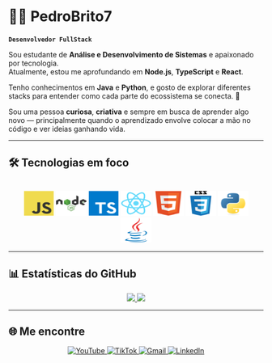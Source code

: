 # 👨‍💻 PedroBrito7
**`Desenvolvedor FullStack`**

Sou estudante de **Análise e Desenvolvimento de Sistemas** e apaixonado por tecnologia.  
Atualmente, estou me aprofundando em **Node.js**, **TypeScript** e **React**.  

Tenho conhecimentos em **Java** e **Python**, e gosto de explorar diferentes stacks para entender como cada parte do ecossistema se conecta. 🚀  

Sou uma pessoa **curiosa**, **criativa** e sempre em busca de aprender algo novo — principalmente quando o aprendizado envolve colocar a mão no código e ver ideias ganhando vida.  

---

## 🛠️ Tecnologias em foco

<div align="center">
  <br>
  <img src="https://raw.githubusercontent.com/devicons/devicon/master/icons/javascript/javascript-original.svg" height="50" width="60" alt="JavaScript" title="JavaScript">
  <img src="https://raw.githubusercontent.com/devicons/devicon/master/icons/nodejs/nodejs-original-wordmark.svg" height="50" width="60" alt="Node.js" title="Node.js">
  <img src="https://raw.githubusercontent.com/devicons/devicon/master/icons/typescript/typescript-original.svg" height="50" width="60" alt="TypeScript" title="TypeScript">
  <img src="https://raw.githubusercontent.com/devicons/devicon/master/icons/react/react-original.svg" height="50" width="60" alt="React" title="React">
  <img src="https://raw.githubusercontent.com/devicons/devicon/master/icons/html5/html5-original.svg" height="50" width="60" alt="HTML5" title="HTML5">
  <img src="https://raw.githubusercontent.com/devicons/devicon/master/icons/css3/css3-original-wordmark.svg" height="50" width="60" alt="CSS3" title="CSS3">
  <img src="https://raw.githubusercontent.com/devicons/devicon/master/icons/python/python-original.svg" height="50" width="60" alt="Python" title="Python">
  <img src="https://raw.githubusercontent.com/devicons/devicon/master/icons/java/java-original.svg" height="50" width="60" alt="Java" title="Java">
</div>

---

## 📊 Estatísticas do GitHub

<div align="center">
  <a href="https://github.com/anuraghazra/github-readme-stats">
    <img height="180em" src="https://github-readme-stats.vercel.app/api?username=PedroBrito7&show_icons=true&theme=tokyonight&count_private=true&include_all_commits=true" />
  </a>
  <a href="https://github.com/anuraghazra/github-readme-stats">
    <img height="180em" src="https://github-readme-stats.vercel.app/api/top-langs/?username=PedroBrito7&layout=compact&langs_count=7&theme=tokyonight&hide=html" />
  </a>
</div>

---
## 🌐 Me encontre

<div align="center">
  <a href="https://www.youtube.com/channel/UCaWfZFpX9LB-vw0ZTqLvWtg" target="_blank">
    <img src="https://img.shields.io/badge/YouTube-FF0000?style=for-the-badge&logo=youtube&logoColor=white" alt="YouTube">
  </a>
  <a href="https://www.tiktok.com/@brito7pedro" target="_blank">
    <img src="https://img.shields.io/badge/TikTok-000000?style=for-the-badge&logo=tiktok&logoColor=white" alt="TikTok">
  </a>
  <a href="mailto:pedrobritofreitas10@gmail.com" target="_blank">
    <img src="https://img.shields.io/badge/Gmail-EA4335?style=for-the-badge&logo=gmail&logoColor=white" alt="Gmail">
  </a>
  <a href="https://www.linkedin.com/in/pedro-brito-freitas/" target="_blank">
    <img src="https://img.shields.io/badge/LinkedIn-0077B5?style=for-the-badge&logo=linkedin&logoColor=white" alt="LinkedIn">
  </a>
</div>
